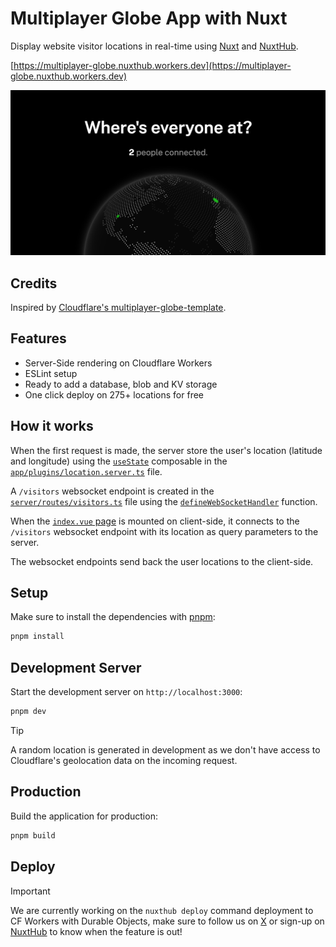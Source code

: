 # Multiplayer Globe App with Nuxt

Display website visitor locations in real-time using [Nuxt](https://nuxt.com) and [NuxtHub](https://hub.nuxt.com).

[https://multiplayer-globe.nuxthub.workers.dev](https://multiplayer-globe.nuxthub.workers.dev)

<a href="https://multiplayer-globe.nuxthub.workers.dev">
<img src="./public/og-image.png" alt="Multiplayer Globe App with Nuxt" />
</a>

## Credits

Inspired by <a href="https://github.com/cloudflare/templates/tree/main/multiplayer-globe-template">Cloudflare's multiplayer-globe-template</a>.

## Features

- Server-Side rendering on Cloudflare Workers
- ESLint setup
- Ready to add a database, blob and KV storage
- One click deploy on 275+ locations for free

## How it works

When the first request is made, the server store the user's location (latitude and longitude) using the [`useState`](https://nuxt.com/docs/api/composables/use-state) composable in the [`app/plugins/location.server.ts`](./app/plugins/location.server.ts) file.

A `/visitors` websocket endpoint is created in the [`server/routes/visitors.ts`](./server/routes/visitors.ts) file using the [`defineWebSocketHandler`](https://nitro.build/guide/websocket) function.

When the [`index.vue` page](./app/pages/index.vue) is mounted on client-side, it connects to the `/visitors` websocket endpoint with its location as query parameters to the server.

The websocket endpoints send back the user locations to the client-side.

## Setup

Make sure to install the dependencies with [pnpm](https://pnpm.io/installation#using-corepack):

```bash
pnpm install
```

## Development Server

Start the development server on `http://localhost:3000`:

```bash
pnpm dev
```

> [!TIP]
> A random location is generated in development as we don't have access to Cloudflare's geolocation data on the incoming request.

## Production

Build the application for production:

```bash
pnpm build
```

## Deploy

> [!IMPORTANT]
> We are currently working on the `nuxthub deploy` command deployment to CF Workers with Durable Objects, make sure to follow us on [X](https://x.com/nuxt_hub) or sign-up on [NuxtHub](https://admin.hub.nuxt.com) to know when the feature is out!

